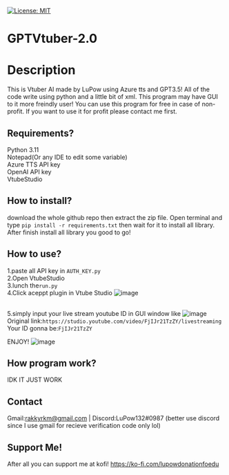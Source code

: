 [![License: MIT](https://img.shields.io/github/license/Genteki/pyvts?style=flat-square)](https://opensource.org/licenses/MIT)
# GPTVtuber-2.0
# Description
This is Vtuber AI made by LuPow using Azure tts and GPT3.5! All of the code write using python and a little bit of xml.
This program may have GUI to it more freindly user! You can use this program for free in case of non-profit. If you want to use it for profit please contact me first.

## Requirements?
Python 3.11
<br> Notepad(Or any IDE to edit some variable)
<br> Azure TTS API key
<br> OpenAI API key
<br> VtubeStudio

## How to install?
download the whole github repo then extract the zip file. Open terminal and type `pip install -r requirements.txt` then wait for it to install all library. 
After finish install all library you good to go!
 

## How to use?
1.paste all API key in `AUTH_KEY.py` 
<br> 2.Open VtubeStudio
<br> 3.lunch the`run.py` 
<br> 4.Click aceppt plugin in Vtube Studio
![image](https://user-images.githubusercontent.com/68886157/233765330-3631c020-9073-4238-8572-0f9c00baf5e9.png)

<br> 5.simply input your live stream youtube ID in GUI window like
![image](https://user-images.githubusercontent.com/68886157/233765254-e4f2636b-5f8f-48da-bbe0-ebf83fdc8146.png)
<br> Original link:`https://studio.youtube.com/video/FjIJr21TzZY/livestreaming`
<br> Your ID gonna be:`FjIJr21TzZY`

ENJOY!
![image](https://user-images.githubusercontent.com/68886157/233765287-1a65a905-e11d-42c4-aeb3-be2480a8c649.png)

## How program work?
IDK IT JUST WORK

## Contact
Gmail:rakkyrkm@gmail.com  | Discord:LuPow132#0987 (better use discord since I use gmail for recieve verification code only lol)

## Support Me!
After all you can support me at kofi!
https://ko-fi.com/lupowdonationfoedu
